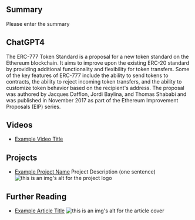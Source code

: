 ## Summary

Please enter the summary

## ChatGPT4

The ERC-777 Token Standard is a proposal for a new token standard on the Ethereum blockchain. It aims to improve upon the existing ERC-20 standard by providing additional functionality and flexibility for token transfers. Some of the key features of ERC-777 include the ability to send tokens to contracts, the ability to reject incoming token transfers, and the ability to customize token behavior based on the recipient's address. The proposal was authored by Jacques Dafflon, Jordi Baylina, and Thomas Shababi and was published in November 2017 as part of the Ethereum Improvement Proposals (EIP) series.

## Videos

- [Example Video Title](https://www.youtube.com/watch?v=TDGq4aeevgY)

## Projects

- [Example Project Name](https://xxxx.xxx/xxxxx) Project Description (one sentence) ![this is an img's alt for the project logo](https://xxxx.xxx/project-logo.xxx)

## Further Reading

- [Example Article Title](https://xxxx.xxx/xxxxx) ![this is an img's alt for the article cover](https://xxxx.xxx/article-cover.xxx)
